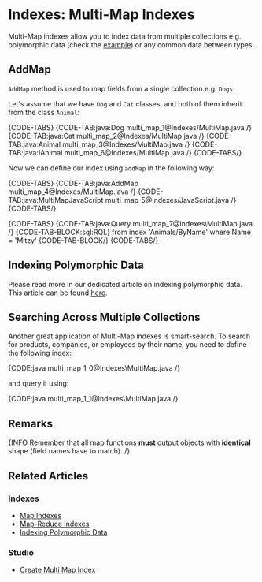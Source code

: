 # Indexes: Multi-Map Indexes

Multi-Map indexes allow you to index data from multiple collections e.g. polymorphic data (check the [example](../indexes/indexing-polymorphic-data)) or any common data between types.

## AddMap

`AddMap` method is used to map fields from a single collection e.g. `Dogs`.

Let's assume that we have `Dog` and `Cat` classes, and both of them inherit from the class `Animal`:

{CODE-TABS}
{CODE-TAB:java:Dog multi_map_1@Indexes/MultiMap.java /}
{CODE-TAB:java:Cat multi_map_2@Indexes/MultiMap.java /}
{CODE-TAB:java:Animal multi_map_3@Indexes/MultiMap.java /}
{CODE-TAB:java:IAnimal multi_map_6@Indexes/MultiMap.java /}
{CODE-TABS/}

Now we can define our index using `addMap` in the following way:

{CODE-TABS}
{CODE-TAB:java:AddMap multi_map_4@Indexes/MultiMap.java /}
{CODE-TAB:java:MultiMapJavaScript multi_map_5@Indexes/JavaScript.java /}
{CODE-TABS/}

{CODE-TABS}
{CODE-TAB:java:Query multi_map_7@Indexes\MultiMap.java /}
{CODE-TAB-BLOCK:sql:RQL}
from index 'Animals/ByName'
where Name = 'Mitzy'
{CODE-TAB-BLOCK/}
{CODE-TABS/}

## Indexing Polymorphic Data

Please read more in our dedicated article on indexing polymorphic data. This article can be found [here](../indexes/indexing-polymorphic-data).

## Searching Across Multiple Collections

Another great application of Multi-Map indexes is smart-search. To search for products, companies, or employees by their name, you need to define the following index:

{CODE:java multi_map_1_0@Indexes\MultiMap.java /}

and query it using:

{CODE:java multi_map_1_1@Indexes\MultiMap.java /}

## Remarks

{INFO Remember that all map functions **must** output objects with **identical** shape (field names have to match). /}

## Related Articles

### Indexes
- [Map Indexes](../indexes/map-indexes)
- [Map-Reduce Indexes](../indexes/map-reduce-indexes)
- [Indexing Polymorphic Data](../indexes/indexing-polymorphic-data)

### Studio
- [Create Multi Map Index](../studio/database/indexes/create-multi-map-index)
